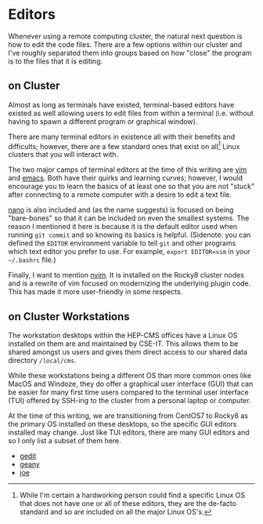 # Editors

Whenever using a remote computing cluster, the natural next question is how to edit the code files.
There are a few options within our cluster and I've roughly separated them into groups based on
how "close" the program is to the files that it is editing.

## on Cluster
Almost as long as terminals have existed, terminal-based editors have existed as well allowing
users to edit files from within a terminal (i.e. without having to spawn a different program
or graphical window).

There are many terminal editors in existence all with their benefits and difficults;
however, there are a few standard ones that exist on all[^1] Linux clusters that you
will interact with.

The two major camps of terminal editors at the time of this writing are [vim](https://www.vim.org/)
and [emacs](https://www.gnu.org/software/emacs/). Both have their quirks and learning
curves; however, I would encourage you to learn the basics of at least one so that you
are not "stuck" after connecting to a remote computer with a desire to edit a text file.

[nano](https://www.nano-editor.org/) is also included and (as the name suggests) is focused
on being "bare-bones" so that it can be included on even the smallest systems. The reason
I mentioned it here is because it is the default editor used when running `git commit`
and so knowing its basics is helpful.
(Sidenote: you can defined the `EDITOR` environment variable to tell `git` and other
programs which text editor you prefer to use. For example, `export EDITOR=vim` in your
`~/.bashrc` file.)

Finally, I want to mention [nvim](https://neovim.io/).
It is installed on the Rocky8 cluster nodes and
is a rewrite of vim focused on modernizing the underlying plugin code. This has made
it more user-friendly in some respects.

[^1]: While I'm certain a hardworking person could find a specific Linux OS that does not
have one or all of these editors, they are the de-facto standard and so are included on
all the major Linux OS's.

## on Cluster Workstations
The workstation desktops within the HEP-CMS offices have a Linux OS installed on them
are and maintained by CSE-IT. This allows them to be shared amongst us users and gives
them direct access to our shared data directory `/local/cms`.

While these workstations being a different OS than more common ones like MacOS and Windoze,
they do offer a graphical user interface (GUI) that can be easier for many first time users
compared to the terminal user interface (TUI) offered by SSH-ing to the cluster from a personal
laptop or computer.

At the time of this writing, we are transitioning from CentOS7 to Rocky8 as the primary OS
installed on these desktops, so the specific GUI editors installed may change.
Just like TUI editors, there are many GUI editors and so I only list a subset of them here.

- [gedit](https://help.gnome.org/users/gedit/stable/)
- [geany](https://www.geany.org/)
- [joe](https://joe-editor.sourceforge.io/)
